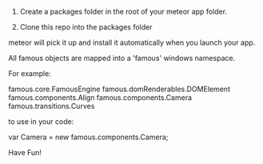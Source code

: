 1) Create a packages folder in the root of your meteor app folder.

2) Clone this repo into the packages folder

meteor will pick it up and install it automatically when you launch your app.


All famous objects  are mapped  into a 'famous' windows namespace.


For example:

 famous.core.FamousEngine
 famous.domRenderables.DOMElement
 famous.components.Align
 famous.components.Camera
 famous.transitions.Curves
 
 
 to use in your code:
 
 var Camera = new famous.components.Camera;
 
 
Have Fun!


